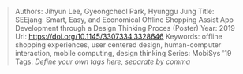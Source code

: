 > Authors: Jihyun Lee, Gyeongcheol Park, Hyunggu Jung
> Title: SEEjang: Smart, Easy, and Economical Offline Shopping Assist App Development through a Design Thinking Proces (Poster)
> Year: 2019
> Url: https://doi.org/10.1145/3307334.3328646
> Keywords: offline shopping experiences, user centered design, human-computer interaction, mobile computing, design thinking
> Series: MobiSys '19
> Tags: *Define your own tags here, separate by comma*